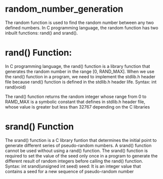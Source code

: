 # random_number_generation
The random function is used to find the random number between any two defined numbers.
In C programming language, the random function has two inbuilt functions: rand() and srand().

# rand() Function:
In C programming language, the rand() function is a library function 
that generates the random number in the range [0, RAND_MAX]. 
When we use the rand() function in a program, we need to implement 
the stdlib.h header file because rand() function is defined in the stdlib.h header life.
Syntax: int rand(void)

The rand() function returns the random integer whose range from 0 to RAMD_MAX is a 
symbolic constant that defines in stdlib.h header file, whose value is greater 
but less than 32767 depending on the C libraries 

# srand() Function
The srand() function is a C library funtion that determines the initial 
point to generate different series of pseudo-random numbers. A srand()
function cannot be used without using a rand() function. The srand() 
function is required to set the value of the seed only once in a program 
to generate the different result of random integers before calling the rand() function.
Syntax: int srand(unsigned int seed)
seed: It is an integer value that contains a seed for a new sequence of 
pseudo-random number
 

